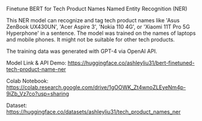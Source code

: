 Finetune BERT for Tech Product Names Named Entity Recognition (NER)

This NER model can recognize and tag tech product names like 'Asus ZenBook UX430UN', 'Acer Aspire 3', 'Nokia 110 4G', or 'Xiaomi 11T Pro 5G Hyperphone' in a sentence.
The model was trained on the names of laptops and mobile phones. It might not be suitable for other tech products. 

The training data was generated with GPT-4 via OpenAI API.  

Model Link & API Demo: https://huggingface.co/ashleyliu31/bert-finetuned-tech-product-name-ner

Colab Notebook: https://colab.research.google.com/drive/1gOOWK_Zt4wnoZLEyeNm4p-9iZb_Vz7co?usp=sharing

Dataset: https://huggingface.co/datasets/ashleyliu31/tech_product_names_ner
